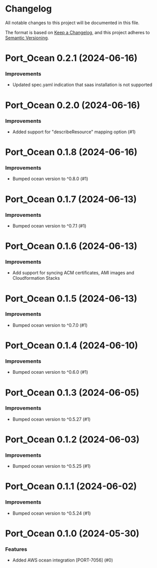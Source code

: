 # Changelog

All notable changes to this project will be documented in this file.

The format is based on [Keep a Changelog](https://keepachangelog.com/en/1.0.0/),
and this project adheres to [Semantic Versioning](https://semver.org/spec/v2.0.0.html).

<!-- towncrier release notes start -->

# Port_Ocean 0.2.1 (2024-06-16)

### Improvements

- Updated spec.yaml indication that saas installation is not supported


# Port_Ocean 0.2.0 (2024-06-16)

### Improvements

- Added support for "describeResource" mapping option (#1)


# Port_Ocean 0.1.8 (2024-06-16)

### Improvements

- Bumped ocean version to ^0.8.0 (#1)



# Port_Ocean 0.1.7 (2024-06-13)

### Improvements

- Bumped ocean version to ^0.7.1 (#1)


# Port_Ocean 0.1.6 (2024-06-13)

### Improvements

- Add support for syncing ACM certificates, AMI images and Cloudformation Stacks


# Port_Ocean 0.1.5 (2024-06-13)

### Improvements

- Bumped ocean version to ^0.7.0 (#1)


# Port_Ocean 0.1.4 (2024-06-10)

### Improvements

- Bumped ocean version to ^0.6.0 (#1)


# Port_Ocean 0.1.3 (2024-06-05)

### Improvements

- Bumped ocean version to ^0.5.27 (#1)


# Port_Ocean 0.1.2 (2024-06-03)

### Improvements

- Bumped ocean version to ^0.5.25 (#1)


# Port_Ocean 0.1.1 (2024-06-02)

### Improvements

- Bumped ocean version to ^0.5.24 (#1)


# Port_Ocean 0.1.0 (2024-05-30)

### Features

- Added AWS ocean integration [PORT-7056] (#0)
